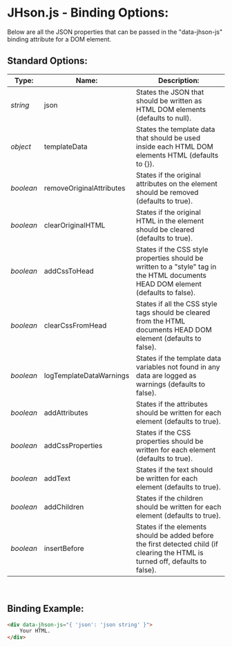 # JHson.js - Binding Options:

Below are all the JSON properties that can be passed in the "data-jhson-js" binding attribute for a DOM element.


## Standard Options:

| Type: | Name: | Description: |
| --- | --- | --- |
| *string* | json | States the JSON that should be written as HTML DOM elements (defaults to null). |
| *object* | templateData | States the template data that should be used inside each HTML DOM elements HTML (defaults to {}). |
| *boolean* | removeOriginalAttributes | States if the original attributes on the element should be removed (defaults to true). |
| *boolean* | clearOriginalHTML | States if the original HTML in the element should be cleared (defaults to true). |
| *boolean* | addCssToHead | States if the CSS style properties should be written to a "style" tag in the HTML documents HEAD DOM element (defaults to false). |
| *boolean* | clearCssFromHead | States if all the CSS style tags should be cleared from the HTML documents HEAD DOM element (defaults to false). |
| *boolean* | logTemplateDataWarnings | States if the template data variables not found in any data are logged as warnings (defaults to false). |
| *boolean* | addAttributes | States if the attributes should be written for each element (defaults to true). |
| *boolean* | addCssProperties | States if the CSS properties should be written for each element (defaults to true). |
| *boolean* | addText | States if the text should be written for each element (defaults to true). |
| *boolean* | addChildren | States if the children should be written for each element (defaults to true). |
| *boolean* | insertBefore | States if the elements should be added before the first detected child (if clearing the HTML is turned off, defaults to false). |

<br/>


## Binding Example:

```markdown
<div data-jhson-js="{ 'json': 'json string' }">
    Your HTML.
</div>
```